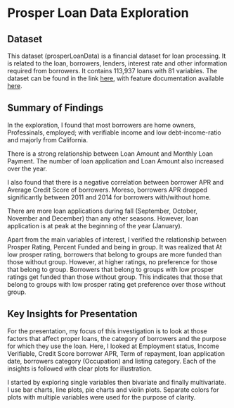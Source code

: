 # Prosper Loan Data Exploration

## Dataset

This dataset (prosperLoanData) is a financial dataset for loan processing. 
It is related to the loan, borrowers, lenders, interest rate and other information required from borrowers. 
It contains 113,937 loans with 81 variables. The dataset can be found in the link
[here](https://www.google.com/url?q=https://s3.amazonaws.com/udacity-hosted-downloads/ud651/prosperLoanData.csv&sa=D&ust=1581581520570000),
with feature documentation available [here](https://www.google.com/url?q=https://docs.google.com/spreadsheet/ccc?key%3D0AllIqIyvWZdadDd5NTlqZ1pBMHlsUjdrOTZHaVBuSlE%26usp%3Dsharing&sa=D&ust=1554486256024000).


## Summary of Findings

In the exploration, I found that most borrowers are home owners, Professinals, employed; with verifiable
income and low debt-income-ratio and majorly from California.

There is a strong relationship between Loan Amount and Monthly Loan Payment. The number of loan application
and Loan Amount also increased over the year.

I also found that there is a negative correlation between borrower APR and Average Credit
Score of borrowers. Moreso, borrowers APR dropped significantly between 2011 and 2014 
for borrowers with/without home.

There are more loan applications during fall (September, October, November and December) 
than any other seasons. However, loan application is at peak at the beginning of the year (January).

Apart from the main variables of interest, I verified the relationship between
Prosper Rating, Percent Funded and being in group. It was realized that At low prosper rating, 
borrowers that belong to groups are more funded than those without group. 
However, at higher ratings, no preference for those that belong to group. 
Borrowers that belong to groups with low prosper ratings get funded than those without group. 
This indicates that those that belong to groups with low prosper rating get preference over those without group. 


## Key Insights for Presentation

For the presentation, my focus of this investigation is to look at those factors 
that affect proper loans, the category of borrowers and the purpose for which they
use the loan. Here, I looked at Employment status, Income Verifiable, 
Credit Score borrower APR, Term of repayment, loan application date, 
borrowers category (Occupation) and listing category. Each of the insights is followed
with clear plots for illustration. 

I started by exploring single variables then bivariate and finally multivariate.
I use bar charts, line plots, pie charts and violin plots. Separate colors for plots with multiple
variables were used for the purpose of clarity.
